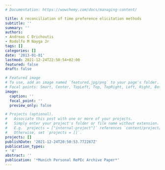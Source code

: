 ```yaml
---
# Documentation: https://wowchemy.com/docs/managing-content/

title: A reconciliation of time preference elicitation methods
subtitle: ''
summary: ''
authors:
- Andreas C Drichoutis
- Rodolfo M Nayga Jr
tags: []
categories: []
date: '2013-01-01'
lastmod: 2021-12-24T22:50:54+02:00
featured: false
draft: false

# Featured image
# To use, add an image named `featured.jpg/png` to your page's folder.
# Focal points: Smart, Center, TopLeft, Top, TopRight, Left, Right, BottomLeft, Bottom, BottomRight.
image:
  caption: ''
  focal_point: ''
  preview_only: false

# Projects (optional).
#   Associate this post with one or more of your projects.
#   Simply enter your project's folder or file name without extension.
#   E.g. `projects = ["internal-project"]` references `content/project/deep-learning/index.md`.
#   Otherwise, set `projects = []`.
projects: []
publishDate: '2021-12-24T20:50:53.772287Z'
publication_types:
- '4'
abstract: ''
publication: '*Munich Personal RePEc Archive Paper*'
---
```

